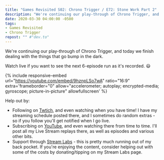 ```yaml
---
title: "Games Revisited S02: Chrono Trigger / E72: Stone Work Part 2"
description: "We're continuing our play-through of Chrono Trigger, and today we finish dealing with the things that go bump in the dark."
date: 2020-03-30 04:00:00 -0500
tags:
- Games Revisited
- Chrono Trigger
repost: "" #"dev.to"
---
```


We're continuing our play-through of Chrono Trigger, and today we finish dealing with the things that go bump in the dark.

Watch live if you want to see the next 6-episode run as it's recorded. :smiley:
<!--more-->

{% include responsive-embed url="https://youtube.com/embed/9hznpLSo7wA" ratio="16:9" extra='frameborder="0" allow="accelerometer; autoplay; encrypted-media; gyroscope; picture-in-picture" allowfullscreen' %}

Help out by:
 * Following on [Twtich](https://twitch.tv/AnonJr_Live), and even watching when you have time! I have my streaming schedule posted there, and I sometimes do random extras - so if you follow you'll get notified when I go live.
 * Subscribing on [YouTube](http://www.youtube.com/channel/UCXafqhKHbkSUIrq0LAuu0tw), and even watching there from time to time. I'll post all my Live Stream replays there, as well as episodes and various other bits.
 * Support through [Stream Labs](https://streamlabs.com/anonjr_live) - this is pretty much running out of my back pocket. If you're enjoying the content, consider helping out with some of the costs by donating/tipping on my Stream Labs page.